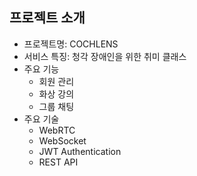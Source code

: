 <!-- 필수 항목 -->

## 프로젝트 소개

* 프로젝트명: COCHLENS
* 서비스 특징: 청각 장애인을 위한 취미 클래스
* 주요 기능
  - 회원 관리
  - 화상 강의
  - 그룹 채팅
* 주요 기술
  - WebRTC
  - WebSocket
  - JWT Authentication
  - REST API

